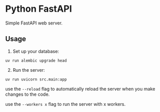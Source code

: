 # Python FastAPI

Simple FastAPI web server.


## Usage

1. Set up your database:
```
uv run alembic upgrade head
```

2. Run the server:
```
uv run uvicorn src.main:app
```

use the `--reload` flag to automatically reload the server when you make changes to the code.

use the `--workers x` flag to run the server with x workers.
